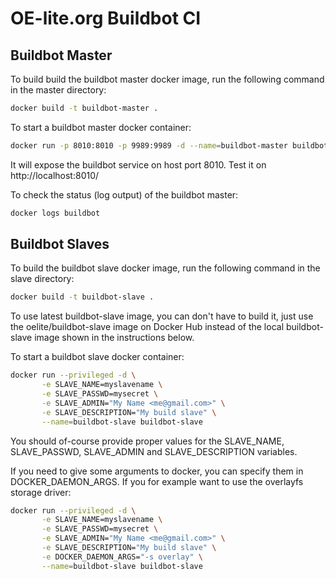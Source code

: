 # OE-lite.org Buildbot CI

## Buildbot Master

To build build the buildbot master docker image, run the following command in
the master directory:

```sh
docker build -t buildbot-master .
```

To start a buildbot master docker container:

```sh
docker run -p 8010:8010 -p 9989:9989 -d --name=buildbot-master buildbot-master
```

It will expose the buildbot service on host port 8010.  Test it on
http://localhost:8010/

To check the status (log output) of the buildbot master:

```sh
docker logs buildbot
```

## Buildbot Slaves

To build the buildbot slave docker image, run the following command in the
slave directory:

```sh
docker build -t buildbot-slave .
```

To use latest buildbot-slave image, you can don't have to build it, just use
the oelite/buildbot-slave image on Docker Hub instead of the local
buildbot-slave image shown in the instructions below.

To start a buildbot slave docker container:

```sh
docker run --privileged -d \
       -e SLAVE_NAME=myslavename \
       -e SLAVE_PASSWD=mysecret \
       -e SLAVE_ADMIN="My Name <me@gmail.com>" \
       -e SLAVE_DESCRIPTION="My build slave" \
       --name=buildbot-slave buildbot-slave
```

You should of-course provide proper values for the SLAVE_NAME, SLAVE_PASSWD,
SLAVE_ADMIN and SLAVE_DESCRIPTION variables.

If you need to give some arguments to docker, you can specify them in
DOCKER_DAEMON_ARGS.  If you for example want to use the overlayfs storage
driver:

```sh
docker run --privileged -d \
       -e SLAVE_NAME=myslavename \
       -e SLAVE_PASSWD=mysecret \
       -e SLAVE_ADMIN="My Name <me@gmail.com>" \
       -e SLAVE_DESCRIPTION="My build slave" \
       -e DOCKER_DAEMON_ARGS="-s overlay" \
       --name=buildbot-slave buildbot-slave
```
